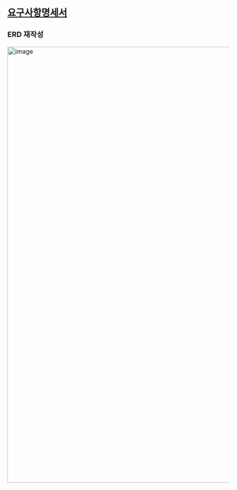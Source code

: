 ## [요구사항명세서](https://applebanana.atlassian.net/wiki/spaces/~6029c153c5a0430067bd79ce/pages/65961985)

### ERD 재작성
<img width="988" alt="image" src="https://github.com/K-J-HYEON/hhplus-tdd-lecture/assets/77037051/223159e9-dc8b-4ae4-8daf-5167dd66c39e">
